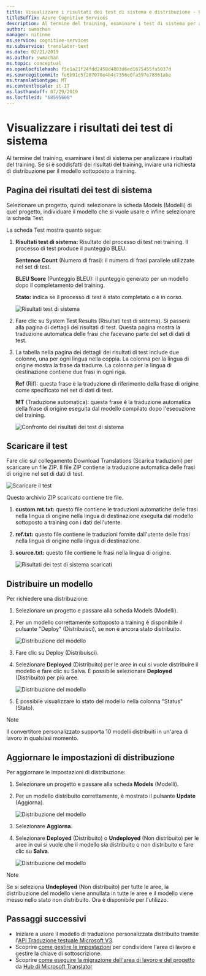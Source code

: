 ```yaml
---
title: Visualizzare i risultati dei test di sistema e distribuzione - Custom Translator
titleSuffix: Azure Cognitive Services
description: Al termine del training, esaminare i test di sistema per analizzare i risultati del training. Se si è soddisfatti dei risultati del training, inviare una richiesta di distribuzione per il modello sottoposto a training.
author: swmachan
manager: nitinme
ms.service: cognitive-services
ms.subservice: translator-text
ms.date: 02/21/2019
ms.author: swmachan
ms.topic: conceptual
ms.openlocfilehash: f5e1a21f24fdd2458d4803d6ed1675455fa5037d
ms.sourcegitcommit: fe6b91c5f287078e4b4c7356e0fa597e78361abe
ms.translationtype: MT
ms.contentlocale: it-IT
ms.lasthandoff: 07/29/2019
ms.locfileid: "68595608"
---
```

# <a name="view-system-test-results"></a>Visualizzare i risultati dei test di sistema

Al termine del training, esaminare i test di sistema per analizzare i risultati del training. Se si è soddisfatti dei risultati del training, inviare una richiesta di distribuzione per il modello sottoposto a training.

## <a name="system-test-results-page"></a>Pagina dei risultati dei test di sistema

Selezionare un progetto, quindi selezionare la scheda Models (Modelli) di quel progetto, individuare il modello che si vuole usare e infine selezionare la scheda Test.

La scheda Test mostra quanto segue:

1.  **Risultati test di sistema:** Risultato del processo di test nei training. Il processo di test produce il punteggio BLEU.

    **Sentence Count** (Numero di frasi): il numero di frasi parallele utilizzate nel set di test.

     **BLEU Score** (Punteggio BLEU): il punteggio generato per un modello dopo il completamento del training.

    **Stato:** indica se il processo di test è stato completato o è in corso.

    ![Risultati test di sistema](media/how-to/how-to-system-test-results.png)

2.  Fare clic su System Test Results (Risultati test di sistema). Si passerà alla pagina di dettagli dei risultati di test. Questa pagina mostra la traduzione automatica delle frasi che facevano parte del set di dati di test.

3.  La tabella nella pagina dei dettagli dei risultati di test include due colonne, una per ogni lingua nella coppia. La colonna per la lingua di origine mostra la frase da tradurre. La colonna per la lingua di destinazione contiene due frasi in ogni riga.

    **Ref** (Rif): questa frase è la traduzione di riferimento della frase di origine come specificato nel set di dati di test.

    **MT** (Traduzione automatica): questa frase è la traduzione automatica della frase di origine eseguita dal modello compilato dopo l'esecuzione del training.

    ![Confronto dei risultati dei test di sistema](media/how-to/how-to-system-test-results-2.png)

## <a name="download-test"></a>Scaricare il test

Fare clic sul collegamento Download Translations (Scarica traduzioni) per scaricare un file ZIP. Il file ZIP contiene la traduzione automatica delle frasi di origine nel set di dati di test.

![Scaricare il test](media/how-to/how-to-system-test-download.png)

Questo archivio ZIP scaricato contiene tre file.

1.  **custom.mt.txt:** questo file contiene le traduzioni automatiche delle frasi nella lingua di origine nella lingua di destinazione eseguita dal modello sottoposto a training con i dati dell'utente.

2.  **ref.txt:** questo file contiene le traduzioni fornite dall'utente delle frasi nella lingua di origine nella lingua di destinazione.

3.  **source.txt:** questo file contiene le frasi nella lingua di origine.

    ![Risultati dei test di sistema scaricati](media/how-to/how-to-download-system-test.png)

## <a name="deploy-a-model"></a>Distribuire un modello

Per richiedere una distribuzione:

1.  Selezionare un progetto e passare alla scheda Models (Modelli).

2. Per un modello correttamente sottoposto a training è disponibile il pulsante "Deploy" (Distribuisci), se non è ancora stato distribuito.

    ![Distribuzione del modello](media/how-to/how-to-deploy-model.png)

3.  Fare clic su Deploy (Distribuisci).
4.  Selezionare **Deployed** (Distribuito) per le aree in cui si vuole distribuire il modello e fare clic su Salva. È possibile selezionare **Deployed** (Distribuito) per più aree.

    ![Distribuzione del modello](media/how-to/how-to-deploy-model-regions.png)

5.  È possibile visualizzare lo stato del modello nella colonna "Status" (Stato).

>[!Note]
>Il convertitore personalizzato supporta 10 modelli distribuiti in un'area di lavoro in qualsiasi momento.

## <a name="update-deployment-settings"></a>Aggiornare le impostazioni di distribuzione

Per aggiornare le impostazioni di distribuzione:

1.  Selezionare un progetto e passare alla scheda **Models** (Modelli).

2. Per un modello distribuito correttamente, è mostrato il pulsante **Update** (Aggiorna).

    ![Distribuzione del modello](media/how-to/how-to-update-undeploy-model.png)

3.  Selezionare **Aggiorna**.
4.  Selezionare **Deployed** (Distribuito) o **Undeployed** (Non distribuito) per le aree in cui si vuole che il modello sia distribuito o non distribuito e fare clic su **Salva**.

    ![Distribuzione del modello](media/how-to/how-to-undeploy-model.png)

>[!Note]
>Se si seleziona **Undeployed** (Non distribuito) per tutte le aree, la distribuzione del modello viene annullata in tutte le aree e il modello viene messo nello stato non distribuito. Ora è disponibile per l'utilizzo.

## <a name="next-steps"></a>Passaggi successivi

- Iniziare a usare il modello di traduzione personalizzata distribuito tramite l'[API Traduzione testuale Microsoft V3](https://docs.microsoft.com/azure/cognitive-services/translator/reference/v3-0-translate?tabs=curl).
- Scoprire [come gestire le impostazioni](how-to-manage-settings.md) per condividere l'area di lavoro e gestire la chiave di sottoscrizione.
- Scoprire [come eseguire la migrazione dell'area di lavoro e del progetto](how-to-migrate.md) da [Hub di Microsoft Translator](https://hub.microsofttranslator.com)
